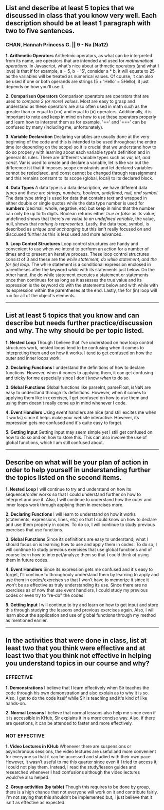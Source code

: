 ## List and describe at least 5 topics that we discussed in class that you know very well. Each description should be at least 1 paragraph with two to five sentences.
### CHAN, Hannah Princess G. || 9 - Na (Na12)

**1. Arithmetic Operators**
Arithetmic operators, as what can be interpreted from its name, are operators that are intended and used for *mathematical operations*. In Javascript, what's nice about arithmetic operators (and what I love) is that if for example, a = 5, b = '5', consider a * b, it will equate to 25 as the variables will be treated as numerical values. Of course, it can also be used if one or both operands are strings (5 + 'Hello' = 5Hello), it just depends on how you'll use it.

**2. Comparison Operators**
Comparison operators are operators that are used to *compare 2 (or more) values*. Most are easy to grasp and understand as these operators are also often used in math such as the greater than or equal to (>=) and equal to (=) operators. Additionally, it is important to note and keep in mind on how to use these operators properly and learn how to interpret them as for example, '==' and '===' can be confused by many (including me, unfortunately).

**3. Variable Declaration**
Declaring variables are usually done at the very beginning of the code and this is intended to be used throughout the entire time (or depending on the scope) so it is crucial that we understand how to do so properly with learning about each variable type's definition and in general its rules. There are diffferent variable types such as *var, let, and const*. Var is used to create and declare a variable, let is like var but the difference ist that it imposes scope constraints and let declared variables cannot be redeclared, and const cannot be changed through reassignment and this remains constant to its scope (global, local) to its declared block.

**4. Data Types**
A data type is a data description, we have different data types and these are *strings, numbers, boolean, undefined, null, and symbol.* The data type string is used for data that contains *text* and wrapped in either double or single quotes while the data type number is used for **numbers** (decimal, whole, negative, etc) but keep in mind that the number can only be up to 15 digits. Boolean returns either *true or false* as its value, undefined shows that there's *no value to an undefined variable*, the value, null, shows that *nothing is represented*. Lastly, the data type, symbol, is described as *unique and unchanging* but this isn't really focused on and disccused further as this is less used and more advanced.

**5. Loop Control Structures**
Loop control structures are handy and convenient to use when we intend to perform an action for a number of times and to present an iterative process. These loop control structures consist of 3 and these are the *while statement, do while statement, and the for (in) loop.* The while statement is a conditional expression enclosed in parentheses after the keyword *while* with its statements just below. On the other hand, the do while statement executes a statement or statements once then continues for as long as it assesses the true value and its expression is the keyword do with the statements below and with while with its expression within the parentheses at the end. Lastly, the for (in) loop will run for all of the object's elements.

---

## List at least 5 topics that you know and can describe but needs further practice/discussion and why. The why should be per topic listed.  

**1. Nested Loop**
Though I believe that I've understood on how loop control structures work, nested loops tend to be confusing when it comes to interpreting them and on how it works. I tend to get confused on how the outer and inner loops work.

**2. Declaring Functions**
I understand the definitions of how to declare functions. However, when it comes to applying them, it can get confusing and tricky for me especially since I don't know *when* to do so.

**3. Global Functions**
Global functions like parseInt, parseFloat, isNaN are easy to understand through its definitions. However, when it comes to applying them like in exercises, I get confused on how to use them and using them doesn't really come up in mind whenever I code.

**4. Event Handlers**
Using event handlers are nice (and still excites me when it works) since it helps make your website interactive. However, its expression gets me confused and it's quite easy to forget.

**5. Getting Input**
Getting input may seem simple yet I still get confused on how to do so and on how to store this. This can also involve the use of global functions, which I am still confused about.

---

## Describe on what will be your plan of action in order to help yourself in understanding further the topics listed on the second items.

**1. Nested Loop**
I will continue to try and understand on how its sequence/order works so that I could understand further on how to interpret and use it. Also, I will continue to understand how the outer and inner loops work through applying them in exercises more.

**2. Declaring Functions**
I will learn to understand on how it works (statements, expressions, lines, etc) so that I could know on how to declare and use them properly in codes. To do so, I will continue to study previous exercises that use functions.

**3. Global Functions**
Since its definitions are easy to understand, what I should focus on is learning how to use and apply them in codes. To do so, I will continue to study previous exercises that use global functions and of course learn how to interpet/analyze them so that I could think of using them in future codes.

**4. Event Handlers**
Since its expression gets me confused and it's easy to forget, I'll continue to throughouly understand them by learning to apply and use them in codes/exercises so that I won't have to memorize it since it won't be as effective as truly understanding its use. Since there are no exercises as of now that use event handlers, I could study my previous codes or even try to "re-do" the codes.

**5. Getting Input**
I will continue to try and learn on how to get input and store this through studying the lessons and previous exercises again. Also, I will learn about the application and use of global functions through my method as mentioned earlier.

---

## In the activities that were done in class, list at least two that you think were effective and at least two that you think not effective in helping you understand topics in our course and why?

### EFFECTIVE

**1. Demonstrations**
I believe that I learn effectively when Sir teaches the code through his own demonstration and also explain as to why it is so. Also, I get to do the code itself while Sir is teaching and it's kind of like hands-on.

**2. Normal Lessons**
I believe that normal lessons also help me since even if it is accessible in KHub, Sir explains it in a more concise way. Also, if there are questions, it can be attended to faster and more effectively.

### NOT EFFECTIVE

**1. Video Lectures in KHub**
Whenever there are suspensions or asynchronous sessions, the video lectures are useful and more convenient for everyone so that it can be accessed and studied with their own pace. However, it wasn't useful to me this quarter since even if I tried to access it, I could not play them. Instead, I read the study/lesson guides and researched whenever I had confusions although the video lectures would've also helped.

**2. Group activities (by table)**
Though this requires to be done by group, there is a high chance that not everyone will work on it and contribute fairly. I'm not saying that this shouldn't be implemented but, I just believe that it isn't as effective as expected.
